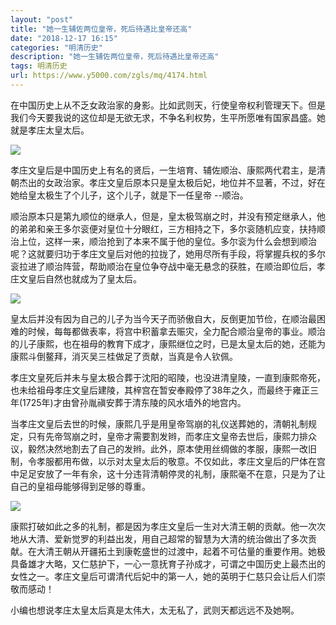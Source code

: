 ```yaml
---
layout: "post"
title: "她一生辅佐两位皇帝，死后待遇比皇帝还高"
date: "2018-12-17 16:15"
categories: "明清历史"
description: "她一生辅佐两位皇帝，死后待遇比皇帝还高"
tags: 明清历史
url: https://www.y5000.com/zgls/mq/4174.html
---
```






在中国历史上从不乏女政治家的身影。比如武则天，行使皇帝权利管理天下。但是我们今天要我说的这位却是无欲无求，不争名利权势，生平所愿唯有国家昌盛。她就是孝庄太皇太后。

![](https://img.y5000.com/uploads/allimg/161031/10532533Z-0.jpg)

孝庄文皇后是中国历史上有名的贤后，一生培育、辅佐顺治、康熙两代君主，是清朝杰出的女政治家。孝庄文皇后原本只是皇太极后妃，地位并不显著，不过，好在她给皇太极生了个儿子，这个儿子，就是下一任皇帝
--顺治。

顺治原本只是第九顺位的继承人，但是，皇太极驾崩之时，并没有预定继承人，他的弟弟和亲王多尔衮便对皇位十分眼红，三方相持之下，多尔衮随机应变，扶持顺治上位，这样一来，顺治抢到了本来不属于他的皇位。多尔衮为什么会想到顺治呢？这就要归功于孝庄文皇后对他的拉拢了，她用尽所有手段，将掌握兵权的多尔衮拉进了顺治阵营，帮助顺治在皇位争夺战中毫无悬念的获胜，在顺治即位后，孝庄文皇后自然也就成为了皇太后。

![](https://img.y5000.com/uploads/allimg/161031/1053253638-1.jpg)

皇太后并没有因为自己的儿子为当今天子而骄傲自大，反倒更加节俭，在顺治最困难的时候，每每都做表率，将宫中积蓄拿去赈灾，全力配合顺治皇帝的事业。顺治的儿子康熙，也在祖母的教育下成才，康熙继位之时，已是太皇太后的她，还能为康熙斗倒鳌拜，消灭吴三桂做足了贡献，当真是令人钦佩。

孝庄文皇死后并未与皇太极合葬于沈阳的昭陵，也没进清皇陵，一直到康熙帝死，也未给祖母孝庄文皇后建陵，其梓宫在暂安奉殿停了38年之久，而最终于雍正三年(1725年)才由曾孙胤禛安葬于清东陵的风水墙外的地宫内。

当孝庄文皇后去世的时候，康熙几乎是用皇帝驾崩的礼仪送葬她的，清朝礼制规定，只有先帝驾崩之时，皇帝才需要割发辫，而孝庄文皇帝去世后，康熙力排众议，毅然决然地割去了自己的发辫。此外，原本使用丝绸做的孝服，康熙一改旧制，令孝服都用布做，以示对太皇太后的敬意。不仅如此，孝庄文皇后的尸体在宫中足足安放了一年有余，这十分违背清朝停灵的礼制，康熙毫不在意，只是为了让自己的皇祖母能够得到足够的尊重。

![](https://img.y5000.com/uploads/allimg/161031/8-1610311051342P.jpg)

康熙打破如此之多的礼制，都是因为孝庄文皇后一生对大清王朝的贡献。他一次次地从大清、爱新觉罗的利益出发，用自己超常的智慧为大清的统治做出了多次贡献。在大清王朝从开疆拓土到康乾盛世的过渡中，起着不可估量的重要作用。她极具备雄才大略，又仁慈护下，一心一意抚育子孙成才，可谓之中国历史上最杰出的女性之一。孝庄文皇后可谓清代后妃中的第一人，她的英明于仁慈只会让后人们崇敬而感动！

小编也想说孝庄太皇太后真是太伟大，太无私了，武则天都远远不及她啊。
